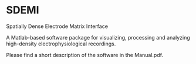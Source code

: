 # SDEMI

Spatially Dense Electrode Matrix Interface

A Matlab-based software package for visualizing, processing and analyzing high-density electrophysiological recordings.

Please find a short description of the software in the Manual.pdf.
